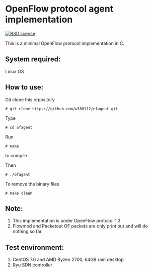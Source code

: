 # OpenFlow protocol agent implementation

[![BSD license](https://img.shields.io/badge/License-BSD-blue.svg)](https://opensource.org/licenses/BSD-3-Clause)

This is a minimal OpenFlow protocol implementation in C.

## System required:

Linux OS

## How to use:

Git clone this repository

	# git clone https://github.com/w180112/ofagent.git

Type

	# cd ofagent

Run

	# make

to compile

Then

	# ./ofagent

To remove the binary files

	# make clean

## Note:

1. This implementation is under OpenFlow protocol 1.3
2. Flowmod and Packetout OF packets are only print out and will do nothing so far.

## Test environment:

1. CentOS 7.6 and AMD Ryzen 2700, 64GB ram desktop
2. Ryu SDN controller
